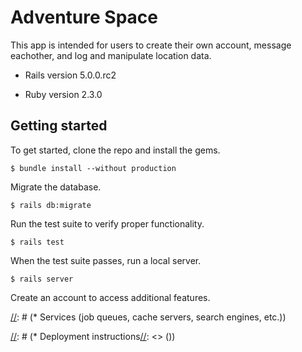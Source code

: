 # Adventure Space

This app is intended for users to create their own account, message eachother, and log and manipulate location data.

* Rails version 5.0.0.rc2 

* Ruby version 2.3.0
 
## Getting started

To get started, clone the repo and install the gems.

```
$ bundle install --without production
```

Migrate the database.

```
$ rails db:migrate
```

Run the test suite to verify proper functionality.

```
$ rails test
```

When the test suite passes, run a local server.

```
$ rails server
```

Create an account to access additional features.

[//]: # (Things you may want to cover:)

[//]: # (* System dependencies)

[//]: # (* Configuration)

[//]: # (* Database creation)

[//]: # (* Database initialization)

[//]: # (* How to run the test suite)

[//]: # (* Services (job queues, cache servers, search engines, etc.))

[//]: # (* Deployment instructions[//]: <> ())

[//]: # (* ...)
